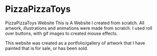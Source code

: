 # PizzaPizzaToys
PizzaPizzaToys Website 
This is A Website I created from scratch. All artwork, illustrations and animations were made from scratch. 
I used roll over buttons, with gif images to created mouse effects. 

This website was created as a portfolio/gallery of artwork that I have painted that is for sale, or has been sold.
